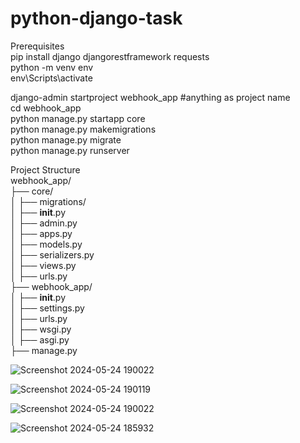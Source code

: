 # python-django-task

Prerequisites                                                                                                                             
pip install django djangorestframework requests                                                                                           
python -m venv env                                                                                                                        
env\Scripts\activate                                                                                                                      
                                                                                                                                          
django-admin startproject webhook_app #anything as project name                                                                           
cd webhook_app                                                                                                                            
python manage.py startapp core                                                                                                            
python manage.py makemigrations                                                                                                           
python manage.py migrate                                                                                                                  
python manage.py runserver                                                                                                                
                                                                                                                                          
Project Structure                                                                                                                         
webhook_app/                                                                                                                              
├── core/                                                                                                                                 
│   ├── migrations/                                                                                                                       
│   ├── __init__.py                                                                                                                       
│   ├── admin.py                                                                                                                          
│   ├── apps.py                                                                                                                           
│   ├── models.py                                                                                                                         
│   ├── serializers.py                                                                                                                    
│   ├── views.py                                                                                                                          
│   ├── urls.py                                                                                                                           
├── webhook_app/                                                                                                                          
│   ├── __init__.py                                                                                                                       
│   ├── settings.py                                                                                                                       
│   ├── urls.py                                                                                                                           
│   ├── wsgi.py                                                                                                                           
│   ├── asgi.py                                                                                                                           
├── manage.py                                                                                                                                                                                                                                                                       


![Screenshot 2024-05-24 190022](https://github.com/mukeshr-29/python-django-task/assets/137137629/45606243-4f74-4032-9089-d4a76bb36f8f)

![Screenshot 2024-05-24 190119](https://github.com/mukeshr-29/python-django-task/assets/137137629/a913d71a-948b-41f0-b7df-54a1e7eb6591)

![Screenshot 2024-05-24 190022](https://github.com/mukeshr-29/python-django-task/assets/137137629/a415f3ff-b65f-4def-a2fd-910e38bc600e)

![Screenshot 2024-05-24 185932](https://github.com/mukeshr-29/python-django-task/assets/137137629/ee3037c6-c611-476e-a5f9-327af8b86414)


